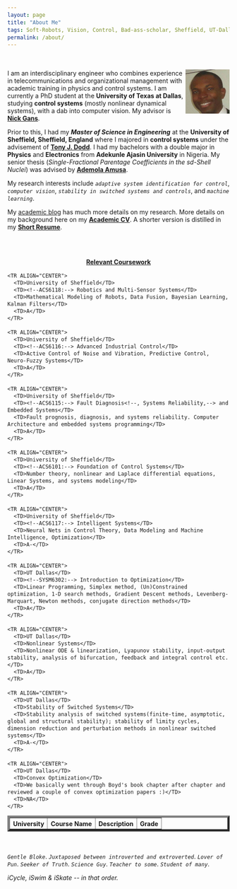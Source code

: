 ```yaml
---
layout: page
title: "About Me"
tags: Soft-Robots, Vision, Control, Bad-ass-scholar, Sheffield, UT-Dallas, Research-Assistant, Teaching-Assistant, RoboTec-Lab.
permalink: /about/
---
```

<!--
<img src="/downloads/Sheffield.jpg" alt="Me" align="right" style="width:100px;height:50px;">
-->
<br></br>
<img src="/downloads/Pat.jpg" alt="Me" align="right" style="width:100px;height:100px;">
I am an interdisciplinary engineer who combines experience in telecommunications and organizational management with academic training in physics and control systems. I am currently a PhD student at the **University of Texas at Dallas**, studying **control systems** (mostly nonlinear dynamical systems), with a dab into computer vision. My advisor is [**Nick Gans**](http://www.utdallas.edu/~ngans/). 

Prior to this, I had my _**Master of Science in Engineering**_ at the **University of Sheffield, Sheffield, England** where I majored in **control systems** under the advisement of [**Tony J. Dodd**](https://www.sheffield.ac.uk/acse/staff/tjd). 
I had my bachelors with a double major in **Physics** and **Electronics** from **Adekunle Ajasin University**  in Nigeria. My senior thesis (_Single-Fractional Parentage Coefficients in the sd-Shell Nuclei_) was advised by [**Ademola Amusa**](http://prabook.org/web/person-view.html?profileId=473412). 

My research interests include  _`adaptive system identification for control`_, _`computer vision`_, _`stability in switched systems and controls`_,  and _`machine learning`_. 

My [academic blog](http://lakehanne.github.io) has much more details on my research. More details on my background here on my [**Academic CV**](/downloads/resume/Resume_Work.pdf). A shorter version is distilled in my [**Short Resume**](/downloads/resume/Resume_ORD.pdf).

<br></br>
<b><u><center>Relevant Coursework</center></u></b>

<TABLE BORDER="5"    WIDTH="100%"   CELLPADDING="12" CELLSPACING="2">
<!--
    <TR>
      <TH COLSPAN="4"><BR><H3>Relevant Coursework</H3>
      </TH>
    </TR>
-->
    <TR>      
      <TH>University</TH>
      <TH>Course Name</TH>
      <TH>Description</TH>
      <TH>Grade</TH>
    </TR>


    <TR ALIGN="CENTER">
      <TD>University of Sheffield</TD>
      <TD><!--ACS6118:--> Robotics and Multi-Sensor Systems</TD>  
      <TD>Mathematical Modeling of Robots, Data Fusion, Bayesian Learning, Kalman Filters</TD>
      <TD>A</TD>    
    </TR>   

    <TR ALIGN="CENTER">
      <TD>University of Sheffield</TD>
      <TD><!--ACS6116:--> Advanced Industrial Control</TD> 
      <TD>Active Control of Noise and Vibration, Predictive Control, Neuro-Fuzzy Systems</TD>
      <TD>A</TD>     
    </TR>  

    <TR ALIGN="CENTER">
      <TD>University of Sheffield</TD>
      <TD><!--ACS6115:--> Fault Diagnosis<!--, Systems Reliability,--> and Embedded Systems</TD>  
      <TD>Fault prognosis, diagnosis, and systems reliability. Computer Architecture and embedded systems programming</TD>
      <TD>A</TD>  
    </TR>  

    <TR ALIGN="CENTER">
      <TD>University of Sheffield</TD>
      <TD><!--ACS6101:--> Foundation of Control Systems</TD>   
      <TD>Number theory, nonlinear and Laplace differential equations, Linear Systems, and systems modeling</TD>
      <TD>A</TD>
    </TR>  

    <TR ALIGN="CENTER">
      <TD>University of Sheffield</TD>
      <TD><!--ACS6117:--> Intelligent Systems</TD>  
      <TD>Neural Nets in Control Theory, Data Modeling and Machine Intelligence, Optimization</TD>
      <TD>A-</TD>   
    </TR>

    <TR ALIGN="CENTER">
      <TD>UT Dallas</TD>
      <TD><!--SYSM6302:--> Introduction to Optimization</TD>    
      <TD>Linear Programming, Simplex method, (Un)Constrained optimization, 1-D search methods, Gradient Descent methods, Levenberg-Marquart, Newton methods, conjugate direction methods</TD>
      <TD>A</TD>
    </TR> 

    <TR ALIGN="CENTER">
      <TD>UT Dallas</TD>
      <TD>Nonlinear Systems</TD>  
      <TD>Nonlinear ODE & linearization, Lyapunov stability, input-output stability, analysis of bifurcation, feedback and integral control etc. </TD>
      <TD>A</TD>
    </TR>   

    <TR ALIGN="CENTER">
      <TD>UT Dallas</TD>
      <TD>Stability of Switched Systems</TD>
      <TD>Stability analysis of switched systems(finite-time, asymptotic, global and structural stability); stability of limity cycles, dimension reduction and perturbation methods in nonlinear switched systems</TD>
      <TD>A-</TD>
    </TR>    

    <TR ALIGN="CENTER">
      <TD>UT Dallas</TD>
      <TD>Convex Optimization</TD> 
      <TD>We basically went through Boyd's book chapter after chapter and reviewed a couple of convex optimization papers :)</TD>
      <TD>NA</TD>
    </TR> 
  
</TABLE>



<br></br>
_`Gentle Bloke`_. _`Juxtaposed between introverted and extroverted`_. _`Lover of Pun`_. _`Seeker of Truth`_. _`Science Guy`_. _`Teacher to some`_. _`Student of many`_. 

_iCycle, iSwim & iSkate -- in that order._


